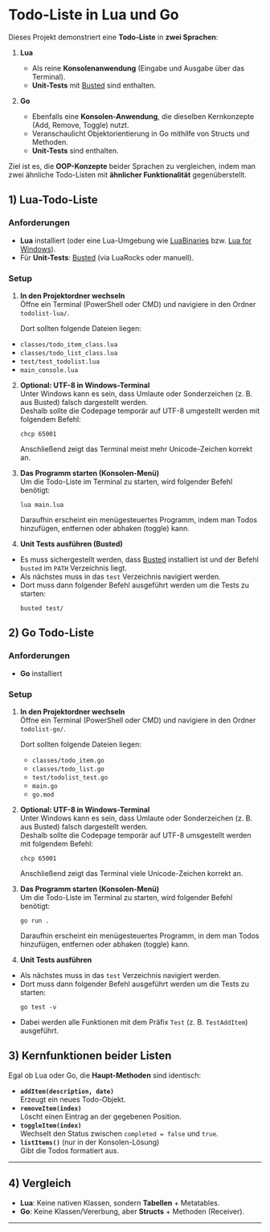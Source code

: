 # Todo-Liste in Lua und Go

Dieses Projekt demonstriert eine **Todo-Liste** in **zwei Sprachen**:

1. **Lua**  
   - Als reine **Konsolenanwendung** (Eingabe und Ausgabe über das Terminal).
   - **Unit-Tests** mit [Busted](https://lunarmodules.github.io/busted/) sind enthalten.

2. **Go**  
   - Ebenfalls eine **Konsolen-Anwendung**, die dieselben Kernkonzepte (Add, Remove, Toggle) nutzt.  
   - Veranschaulicht Objektorientierung in Go mithilfe von Structs und Methoden. 
   - **Unit-Tests** sind enthalten.

Ziel ist es, die **OOP-Konzepte** beider Sprachen zu vergleichen, indem man zwei ähnliche Todo-Listen mit **ähnlicher Funktionalität** gegenüberstellt.

## 1) Lua-Todo-Liste

### Anforderungen

- **Lua** installiert (oder eine Lua-Umgebung wie [LuaBinaries](https://luabinaries.sourceforge.net/) bzw. [Lua for Windows](https://github.com/rjpcomputing/luaforwindows)).
- Für **Unit-Tests**: [Busted](https://lunarmodules.github.io/busted/) (via LuaRocks oder manuell).

### Setup

1. **In den Projektordner wechseln**  
   Öffne ein Terminal (PowerShell oder CMD) und navigiere in den Ordner `todolist-lua/`.  

    Dort sollten folgende Dateien liegen:
- `classes/todo_item_class.lua`
- `classes/todo_list_class.lua`
- `test/test_todolist.lua`
- `main_console.lua`

2. **Optional: UTF-8 in Windows-Terminal**  
Unter Windows kann es sein, dass Umlaute oder Sonderzeichen (z. B. aus Busted) falsch dargestellt werden.  
Deshalb sollte die Codepage temporär auf UTF-8 umgestellt werden mit folgendem Befehl:
    ```
    chcp 65001
    ```
    Anschließend zeigt das Terminal meist mehr Unicode-Zeichen korrekt an.

3. **Das Programm starten (Konsolen-Menü)**  
Um die Todo-Liste im Terminal zu starten, wird folgender Befehl benötigt:
    ```
    lua main.lua
    ```

    Daraufhin erscheint ein menügesteuertes Programm, indem man Todos hinzufügen, entfernen oder abhaken (toggle) kann.  

4. **Unit Tests ausführen (Busted)**  
- Es muss sichergestellt werden, dass [Busted](https://olivinelabs.com/busted/) installiert ist und der Befehl `busted` im `PATH` Verzeichnis liegt.  
- Als nächstes muss in das `test` Verzeichnis navigiert werden.
- Dort muss dann folgender Befehl ausgeführt werden um die Tests zu starten:
    ```
    busted test/
    ```

## 2) Go Todo-Liste

### Anforderungen
- **Go** installiert 

### Setup

1. **In den Projektordner wechseln**  
   Öffne ein Terminal (PowerShell oder CMD) und navigiere in den Ordner `todolist-go/`.  

   Dort sollten folgende Dateien liegen:
   - `classes/todo_item.go`
   - `classes/todo_list.go`
   - `test/todolist_test.go`
   - `main.go`
   - `go.mod`

2. **Optional: UTF-8 in Windows-Terminal**  
   Unter Windows kann es sein, dass Umlaute oder Sonderzeichen (z. B. aus Busted) falsch dargestellt werden.  
Deshalb sollte die Codepage temporär auf UTF-8 umsgestellt werden mit folgendem Befehl:
    ```
    chcp 65001
    ```

    Anschließend zeigt das Terminal viele Unicode-Zeichen korrekt an.

3. **Das Programm starten (Konsolen-Menü)**  
    Um die Todo-Liste im Terminal zu starten, wird folgender Befehl benötigt:
    ```
    go run .
    ```

    Daraufhin erscheint ein menügesteuertes Programm, in dem man Todos hinzufügen, entfernen oder abhaken (toggle) kann.  

4. **Unit Tests ausführen**  
- Als nächstes muss in das `test` Verzeichnis navigiert werden.
- Dort muss dann folgender Befehl ausgeführt werden um die Tests zu starten:
  ```
  go test -v
  ```
- Dabei werden alle Funktionen mit dem Präfix `Test` (z. B. `TestAddItem`) ausgeführt.



## 3) Kernfunktionen beider Listen

Egal ob Lua oder Go, die **Haupt-Methoden** sind identisch:

- **`addItem(description, date)`**  
  Erzeugt ein neues Todo-Objekt.
- **`removeItem(index)`**  
  Löscht einen Eintrag an der gegebenen Position.
- **`toggleItem(index)`**  
  Wechselt den Status zwischen `completed = false` und `true`. 
- **`listItems()`** (nur in der Konsolen-Lösung)  
  Gibt die Todos formatiert aus.

---

## 4) Vergleich


  - **Lua**: Keine nativen Klassen, sondern **Tabellen** + Metatables.
  - **Go**: Keine Klassen/Vererbung, aber **Structs** + Methoden (Receiver).


---
